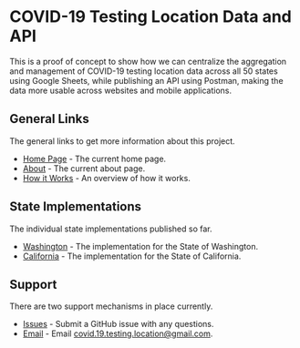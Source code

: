 # COVID-19 Testing Location Data and API
This is a proof of concept to show how we can centralize the aggregation and management of COVID-19 testing location data across all 50 states using Google Sheets, while publishing an API using Postman, making the data more usable across websites and mobile applications.

## General Links
The general links to get more information about this project.

- [Home Page](https://covid-19-testing.github.io/home/) - The current home page.
- [About](https://covid-19-testing.github.io/home/) - The current about page.
- [How it Works](https://covid-19-testing.github.io/home/) - An overview of how it works.

## State Implementations
The individual state implementations published so far.

- [Washington](https://covid-19-testing.github.io/washington/) - The implementation for the State of Washington.
- [California](https://covid-19-testing.github.io/california/) - The implementation for the State of California.

## Support
There are two support mechanisms in place currently.

- [Issues](https://github.com/covid-19-testing/home/issues) - Submit a GitHub issue with any questions.
- [Email](mailto:covid.19.testing.location@gmail.com) - Email covid.19.testing.location@gmail.com.
